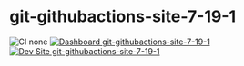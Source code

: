 # git-githubactions-site-7-19-1

![CI none](https://img.shields.io/badge/ci-none-orange.svg)
[![Dashboard git-githubactions-site-7-19-1](https://img.shields.io/badge/dashboard-git_githubactions_site_7_19_1-yellow.svg)](https://dashboard.pantheon.io/sites/28212c14-98a5-4a6f-8d94-b869f40ae3f4#dev/code)
[![Dev Site git-githubactions-site-7-19-1](https://img.shields.io/badge/site-git_githubactions_site_7_19_1-blue.svg)](http://dev-git-githubactions-site-7-19-1.pantheonsite.io/)